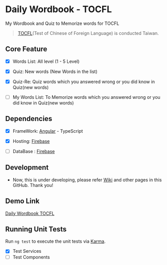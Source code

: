 # Daily Wordbook - TOCFL

My Wordbook and Quiz to Memorize words for TOCFL

> [TOCFL](https://www.sc-top.org.tw/english/eng_index.php)(Test of Chinese of Foreign Language) is conducted Taiwan.


## Core Feature

- [x] Words List: All level (1 - 5 Level)
- [x] Quiz: New words (New Words in the list)
- [x] Quiz-Re: Quiz words which you answered wrong or you did know in Quiz(new words)
- [ ] My Words List: To Memorize words which you answered wrong or you did know in Quiz(new words)


## Dependencies

- [x] FrameWork: [Angular](https://angular.io/) - TypeScript
- [x] Hosting: [Firebase](https://firebase.google.com/)
- [ ] DataBase : [Firebase](https://firebase.google.com/) 


## Development

- Now, this is under developing, please refer [Wiki](https://github.com/EdwardBaek/-DailyWordbookTOCFL/wiki) and other pages in this GitHub. Thank you!


## Demo Link

[Daily Wordbook TOCFL](https://dailywordbook.firebaseapp.com/)


## Running Unit Tests

Run `ng test` to execute the unit tests via [Karma](https://karma-runner.github.io).
- [x] Test Services
- [ ] Test Components